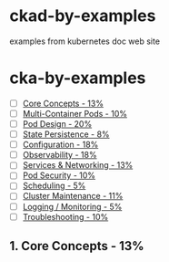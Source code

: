 # ckad-by-examples
examples from kubernetes doc web site

# cka-by-examples
- [ ] [Core Concepts - 13%](#core-concepts---13)
- [ ] [Multi-Container Pods - 10%](#multi-container-pods---10)
- [ ] [Pod Design - 20%](#pod-design---20)
- [ ] [State Persistence - 8%](#state-persistence---8)
- [ ] [Configuration - 18%](#configuration---18)
- [ ] [Observability - 18%](#observability---18)
- [ ] [Services & Networking - 13%](#services--networking---13)
- [ ] [Pod Security - 10%](#pod-security---10)
- [ ] [Scheduling - 5%](#scheduling---5)
- [ ] [Cluster Maintenance - 11%](#cluster-maintenance---11)
- [ ] [Logging / Monitoring - 5%](#logging--monitoring---5)
- [ ] [Troubleshooting - 10%](#troubleshooting---10)

## 1. Core Concepts - 13%
